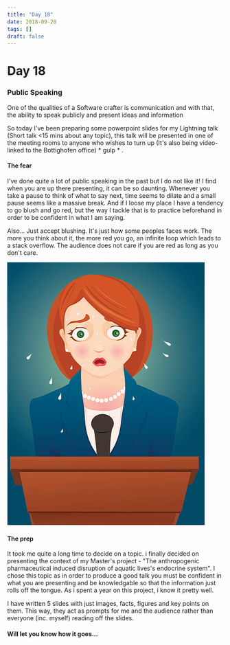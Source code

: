 ```yaml
---
title: "Day 18"
date: 2018-09-20
tags: []
draft: false
---
```


# Day 18

### Public Speaking

One of the qualities of a Software crafter is communication and with that, the ability to speak publicly and present ideas and information

So today I've been preparing some powerpoint slides for my Lightning talk (Short talk <15 mins about any topic), this talk will be presented in one of the meeting rooms to anyone who wishes to turn up (It's also being video-linked to the Bottighofen office) * gulp * .

#### The fear

I've done quite a lot of public speaking in the past but I do not like it! I find when you are up there presenting, it can be so daunting. Whenever you take a pause to think of what to say next, time seems to dilate and a small pause seems like a massive break. And if I loose my place I have a tendency to go blush and go red, but the way I tackle that is to practice beforehand in order to be confident in what I am saying.

Also... Just accept blushing. It's just how some peoples faces work. The more you think about it, the more red you go, an infinite loop which leads to a stack overflow. The audience does not care if you are red as long as you don't care.

![This is an image](/static/Images/Blushing.jpg)

#### The prep

It took me quite a long time to decide on a topic. i finally decided on presenting the context of my Master's project - "The anthropogenic pharmaceutical induced disruption of aquatic lives's endocrine system". I chose this topic as in order to produce a good talk you must be confident in what you are presenting and be knowledgable so that the information just rolls off the tongue. As i spent a year on this project, i know it pretty well.

I have written 5 slides with just images, facts, figures and key points on them. This way, they act as prompts for me and the audience rather than everyone (inc. myself) reading off the slides.

#### Will let you know how it goes...
